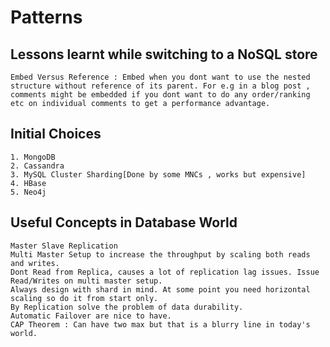 # Patterns
## Lessons learnt while switching to a NoSQL store
```
Embed Versus Reference : Embed when you dont want to use the nested structure without reference of its parent. For e.g in a blog post , comments might be embedded if you dont want to do any order/ranking etc on individual comments to get a performance advantage.
```

## Initial Choices

 ```
 1. MongoDB
 2. Cassandra
 3. MySQL Cluster Sharding[Done by some MNCs , works but expensive]
 4. HBase
 5. Neo4j
 ```
 
 ## Useful Concepts in Database World
 
 ```
 Master Slave Replication
 Multi Master Setup to increase the throughput by scaling both reads and writes.
 Dont Read from Replica, causes a lot of replication lag issues. Issue Read/Writes on multi master setup.
 Always design with shard in mind. At some point you need horizontal scaling so do it from start only.
 By Replication solve the problem of data durability.
 Automatic Failover are nice to have.
 CAP Theorem : Can have two max but that is a blurry line in today's world.
 ```
 
